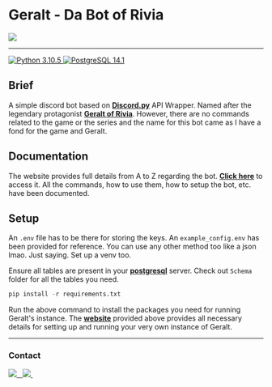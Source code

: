 # Geralt - Da Bot of Rivia

<img src = "misc\banner.png">

---
<a href = "https://www.python.org/downloads/">
    <img src = "https://img.shields.io/badge/Python-316192?style=for-the-badge&logo=python&logoColor=white" alt = "Python 3.10.5">
    </a>
<a href = "https://www.postgresql.org/">
    <img src = "https://img.shields.io/badge/-PostgreSQL-0D1117?style=for-the-badge&logo=github&labelColor=0D1117" alt = "PostgreSQL 14.1">
    </a>

## Brief

A simple discord bot based on [**Discord.py**](https://github.com/Rapptz/discord.py/) API Wrapper. Named after the legendary protagonist [**Geralt of Rivia**](https://witcher.fandom.com/wiki/Geralt_of_Rivia#:~:text=Geralt%20of%20Rivia%20was%20a%20legendary%20witcher%20of,tumultuous%20relationship%2C%20and%20became%20Ciri%20%27s%20adoptive%20father.). However, there are no commands related to the game or the series and the name for this bot came as I have a fond for the game and Geralt.

## Documentation

The website provides full details from A to Z regarding the bot. [**Click here**](https://bsod2528.github.io/Posts/Geralt/) to access it. All the commands, how to use them, how to setup the bot, etc. have been documented.

## Setup

An `.env` file has to be there for storing the keys. An `example_config.env` has been provided for reference. You can use any other method too like a json lmao. Just saying. Set up a venv too.

Ensure all tables are present in your [**postgresql**](https://www.postgresql.org/download/) server. Check out `Schema` folder for all the tables you need.
```py
pip install -r requirements.txt
```
Run the above command to install the packages you need for running Geralt's instance.
The [**website**](https://bsod2528.github.io/Posts/Geralt) provided above provides all necessary details for setting up and running your very own instance of Geralt.

---

### Contact

<a href = "discord.gg/JXEu2AcV5Y">
    <img src =  "https://img.shields.io/badge/-Discord-0D1117?style=for-the-badge&logo=github&labelColor=0D1117" />&nbsp;&nbsp;
<a href = "bsod2528@proton.me" >
    <img src="https://img.shields.io/badge/ProtonMail-8B89CC?style=for-the-badge&logo=protonmail&logoColor=white" />
  </a>&nbsp;&nbsp;
